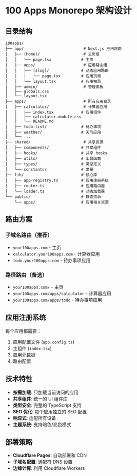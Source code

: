 # 100 Apps Monorepo 架构设计

## 目录结构

```
100apps/
├── app/                          # Next.js 应用路由
│   ├── (home)/                   # 主页组
│   │   └── page.tsx             # 主页
│   ├── apps/                     # 应用路由组
│   │   ├── [slug]/              # 动态应用路由
│   │   │   └── page.tsx         # 应用页面
│   │   └── layout.tsx           # 应用布局
│   ├── admin/                    # 管理面板
│   ├── globals.css
│   └── layout.tsx
├── apps/                         # 所有应用目录
│   ├── calculator/               # 计算器应用
│   │   ├── index.tsx            # 应用组件
│   │   ├── calculator.module.css
│   │   └── README.md
│   ├── todo-list/               # 待办事项
│   ├── weather/                 # 天气应用
│   └── ...
├── shared/                       # 共享资源
│   ├── components/              # 共享组件
│   ├── hooks/                   # 共享 hooks
│   ├── utils/                   # 工具函数
│   ├── types/                   # 类型定义
│   └── constants/               # 常量
├── lib/                         # 核心库
│   ├── app-registry.ts          # 应用注册系统
│   ├── router.ts                # 应用路由器
│   └── loader.ts                # 动态加载器
└── public/                      # 静态资源
    └── apps/                    # 应用相关资源
```

## 路由方案

### 子域名路由（推荐）
- `your100apps.com` - 主页
- `calculator.your100apps.com` - 计算器应用
- `todo.your100apps.com` - 待办事项应用

### 路径路由（备选）
- `your100apps.com/` - 主页
- `your100apps.com/apps/calculator` - 计算器应用
- `your100apps.com/apps/todo` - 待办事项应用

## 应用注册系统

每个应用都需要：
1. 应用配置文件 (`app.config.ts`)
2. 主组件 (`index.tsx`)
3. 应用元数据
4. 路由配置

## 技术特性

- **按需加载**: 只加载当前访问的应用
- **共享组件**: 统一的 UI 组件库
- **类型安全**: 完整的 TypeScript 支持
- **SEO 优化**: 每个应用独立的 SEO 配置
- **响应式**: 适配所有设备
- **主题系统**: 支持暗色/亮色模式

## 部署策略

- **Cloudflare Pages**: 自动部署和 CDN
- **子域名配置**: 通配符 DNS 设置
- **边缘计算**: 利用 Cloudflare Workers